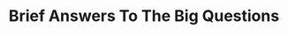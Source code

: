 ---
title: Brief Answers To The Big Questions
categories: [non-fiction literature,scientific]
tags: [science,Stephen Hawking,memoir,existence,America]
---